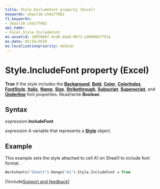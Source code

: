 ```yaml
---
title: Style.IncludeFont property (Excel)
keywords: vbaxl10.chm177082
f1_keywords:
- vbaxl10.chm177082
api_name:
- Excel.Style.IncludeFont
ms.assetid: 280f866f-dcd8-dabd-0673-a26090e7f53a
ms.date: 05/16/2019
ms.localizationpriority: medium
---
```



# Style.IncludeFont property (Excel)

**True** if the style includes the **[Background](Excel.Font.Background.md)**, **[Bold](Excel.TextEffectFormat.FontBold.md)**, **[Color](Excel.Font.Color.md)**, **[ColorIndex](Excel.Font.ColorIndex.md)**, **[FontStyle](Excel.Font.FontStyle.md)**, **[Italic](Excel.TextEffectFormat.FontItalic.md)**, **[Name](Excel.TextEffectFormat.FontName.md)**, **[Size](Excel.TextEffectFormat.FontSize.md)**, **[Strikethrough](Excel.Font.Strikethrough.md)**, **[Subscript](Excel.Font.Subscript.md)**, **[Superscript](Excel.Font.Superscript.md)**, and **[Underline](Excel.Font.Underline.md)** font properties. Read/write **Boolean**.


## Syntax

_expression_.**IncludeFont**

_expression_ A variable that represents a **[Style](Excel.Style.md)** object.


## Example

This example sets the style attached to cell A1 on Sheet1 to include font format.

```vb
Worksheets("Sheet1").Range("A1").Style.IncludeFont = True
```



[!include[Support and feedback](~/includes/feedback-boilerplate.md)]